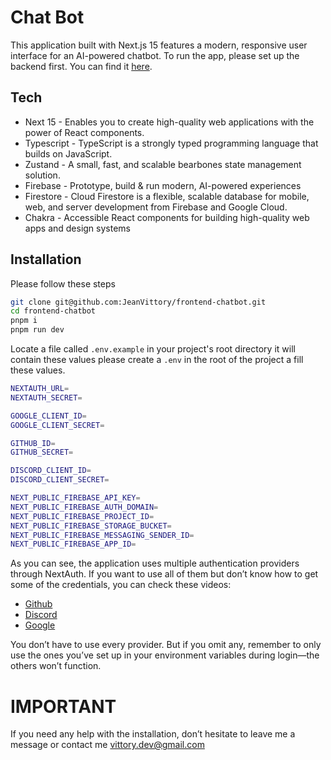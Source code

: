 # Chat Bot

This application built with Next.js 15 features a modern, responsive user interface for an AI-powered chatbot. To run the app, please set up the backend first. You can find it [here](https://github.com/JeanVittory/backend-chatbot).

## Tech

- Next 15 - Enables you to create high-quality web applications with the power of React components.
- Typescript - TypeScript is a strongly typed programming language that builds on JavaScript.
- Zustand - A small, fast, and scalable bearbones state management solution.
- Firebase - Prototype, build & run modern, AI-powered experiences
- Firestore - Cloud Firestore is a flexible, scalable database for mobile, web, and server development from Firebase and Google Cloud.
- Chakra - Accessible React components for building high-quality web apps and design systems

## Installation

Please follow these steps

```sh
git clone git@github.com:JeanVittory/frontend-chatbot.git
cd frontend-chatbot
pnpm i
pnpm run dev
```

Locate a file called `.env.example` in your project's root directory it will contain these values please create a `.env` in the root of the project a fill these values.

```sh
NEXTAUTH_URL=
NEXTAUTH_SECRET=

GOOGLE_CLIENT_ID=
GOOGLE_CLIENT_SECRET=

GITHUB_ID=
GITHUB_SECRET=

DISCORD_CLIENT_ID=
DISCORD_CLIENT_SECRET=

NEXT_PUBLIC_FIREBASE_API_KEY=
NEXT_PUBLIC_FIREBASE_AUTH_DOMAIN=
NEXT_PUBLIC_FIREBASE_PROJECT_ID=
NEXT_PUBLIC_FIREBASE_STORAGE_BUCKET=
NEXT_PUBLIC_FIREBASE_MESSAGING_SENDER_ID=
NEXT_PUBLIC_FIREBASE_APP_ID=
```

As you can see, the application uses multiple authentication providers through NextAuth. If you want to use all of them but don’t know how to get some of the credentials, you can check these videos:

- [Github](https://www.youtube.com/watch?v=9bV_x2jxLFQ&t=526s&ab_channel=CodeCommerce)
- [Discord](https://www.youtube.com/watch?v=WgyCcXotReU&ab_channel=MrJAwesome)
- [Google](https://www.youtube.com/watch?v=k1TL-AzavvY&ab_channel=CandDev)

You don’t have to use every provider. But if you omit any, remember to only use the ones you’ve set up in your environment variables during login—the others won’t function.

# IMPORTANT

If you need any help with the installation, don’t hesitate to leave me a message or contact me vittory.dev@gmail.com
